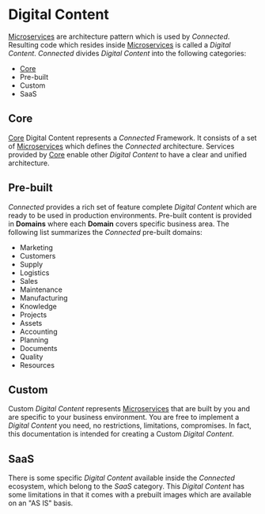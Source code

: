 # Digital Content

[Microservices](../Microservices/README.md) are architecture pattern which is used by *Connected*. Resulting code which resides inside [Microservices](../Microservices/README.md) is called a *Digital Content*. *Connected* divides *Digital Content* into the following categories:

- [Core](Core.md)
- Pre-built
- Custom
- SaaS

## Core

[Core](Core.md) Digital Content represents a *Connected* Framework. It consists of a set of [Microservices](../Microservices/README.md) which defines the *Connected* architecture. Services provided by [Core](Core.md) enable other *Digital Content* to have a clear and unified architecture.  

## Pre-built

*Connected* provides a rich set of feature complete *Digital Content* which are ready to be used in production environments. Pre-built content is provided in **Domains** where each **Domain** covers specific business area. The following list summarizes the *Connected* pre-built domains:

- Marketing
- Customers
- Supply
- Logistics
- Sales
- Maintenance
- Manufacturing
- Knowledge
- Projects
- Assets
- Accounting
- Planning
- Documents
- Quality
- Resources

## Custom

Custom *Digital Content* represents [Microservices](../Microservices/README.md) that are built by you and are specific to your business environment. You are free to implement a *Digital Content* you need, no restrictions, limitations, compromises. In fact, this documentation is intended for creating a Custom *Digital Content*.

## SaaS

There is some specific *Digital Content* available inside the *Connected* ecosystem, which belong to the *SaaS* category. This *Digital Content* has some limitations in that it comes with a prebuilt images which are available on an "AS IS" basis.